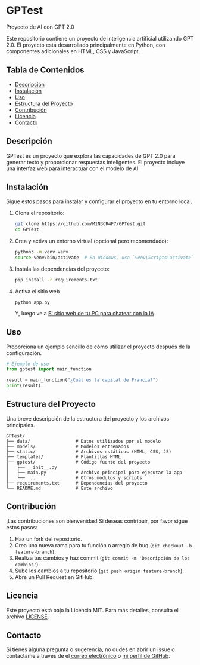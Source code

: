 # GPTest

Proyecto de AI con GPT 2.0

Este repositorio contiene un proyecto de inteligencia artificial utilizando GPT 2.0. El proyecto está desarrollado principalmente en Python, con componentes adicionales en HTML, CSS y JavaScript.

## Tabla de Contenidos

- [Descripción](#descripción)
- [Instalación](#instalación)
- [Uso](#uso)
- [Estructura del Proyecto](#estructura-del-proyecto)
- [Contribución](#contribución)
- [Licencia](#licencia)
- [Contacto](#contacto)

## Descripción

GPTest es un proyecto que explora las capacidades de GPT 2.0 para generar texto y proporcionar respuestas inteligentes. El proyecto incluye una interfaz web para interactuar con el modelo de AI.

## Instalación

Sigue estos pasos para instalar y configurar el proyecto en tu entorno local.

1. Clona el repositorio:

    ```bash
    git clone https://github.com/M1N3CR4F7/GPTest.git
    cd GPTest
    ```

2. Crea y activa un entorno virtual (opcional pero recomendado):

    ```bash
    python3 -m venv venv
    source venv/bin/activate  # En Windows, usa `venv\Scripts\activate`
    ```

3. Instala las dependencias del proyecto:

    ```bash
    pip install -r requirements.txt
    ```

4. Activa el sitio web
   ```
   python app.py
   ```
   Y, luego ve a [El sitio web de tu PC para chatear con la IA](localhost:5000)
## Uso

Proporciona un ejemplo sencillo de cómo utilizar el proyecto después de la configuración.

```python
# Ejemplo de uso
from gptest import main_function

result = main_function("¿Cuál es la capital de Francia?")
print(result)

```
## Estructura del Proyecto

Una breve descripción de la estructura del proyecto y los archivos principales.

```plaintext
GPTest/
├── data/                 # Datos utilizados por el modelo
├── models/               # Modelos entrenados
├── static/               # Archivos estáticos (HTML, CSS, JS)
├── templates/            # Plantillas HTML
├── gptest/               # Código fuente del proyecto
│   ├── __init__.py
│   ├── main.py           # Archivo principal para ejecutar la app
│   └── ...               # Otros módulos y scripts
├── requirements.txt      # Dependencias del proyecto
└── README.md             # Este archivo
```

## Contribución

¡Las contribuciones son bienvenidas! Si deseas contribuir, por favor sigue estos pasos:

1. Haz un fork del repositorio.
2. Crea una nueva rama para tu función o arreglo de bug (`git checkout -b feature-branch`).
3. Realiza tus cambios y haz commit (`git commit -m 'Descripción de los cambios'`).
4. Sube los cambios a tu repositorio (`git push origin feature-branch`).
5. Abre un Pull Request en GitHub.

## Licencia

Este proyecto está bajo la Licencia MIT. Para más detalles, consulta el archivo [LICENSE](LICENSE).

## Contacto

Si tienes alguna pregunta o sugerencia, no dudes en abrir un issue o contactame a través de el[ correo electrónico](mailto:vicentejcorread@gmail.com) o [mi perfil de GitHub](https://github.com/M1N3CR4F7).
